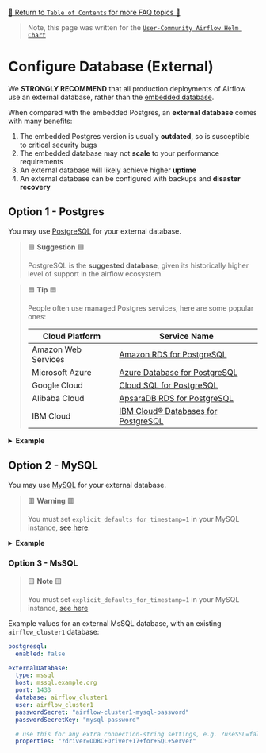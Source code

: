 [🔗 Return to `Table of Contents` for more FAQ topics 🔗](https://github.com/airflow-helm/charts/tree/main/charts/airflow#frequently-asked-questions)

> Note, this page was written for the [`User-Community Airflow Helm Chart`](https://github.com/airflow-helm/charts/tree/main/charts/airflow)

# Configure Database (External)

We __STRONGLY RECOMMEND__ that all production deployments of Airflow use an external database, rather than the [embedded database](embedded-database.md).

When compared with the embedded Postgres, an __external database__ comes with many benefits:

1. The embedded Postgres version is usually __outdated__, so is susceptible to critical security bugs
2. The embedded database may not __scale__ to your performance requirements
3. An external database will likely achieve higher __uptime__
4. An external database can be configured with backups and __disaster recovery__

## Option 1 - Postgres

You may use [PostgreSQL](https://en.wikipedia.org/wiki/PostgreSQL) for your external database.

> 🟩 __Suggestion__ 🟩
> 
> PostgreSQL is the __suggested database__, given its historically higher level of support in the airflow ecosystem.

> 🟦 __Tip__ 🟦
>
> People often use managed Postgres services, here are some popular ones:
> 
> Cloud Platform | Service Name
> --- | ---
> Amazon Web Services | [Amazon RDS for PostgreSQL](https://aws.amazon.com/rds/postgresql/)
> Microsoft Azure | [Azure Database for PostgreSQL](https://azure.microsoft.com/en-au/services/postgresql/)
> Google Cloud | [Cloud SQL for PostgreSQL](https://cloud.google.com/sql/docs/postgres)
> Alibaba Cloud | [ApsaraDB RDS for PostgreSQL](https://www.alibabacloud.com/product/apsaradb-for-rds-postgresql)
> IBM Cloud | [IBM Cloud® Databases for PostgreSQL](https://cloud.ibm.com/docs/databases-for-postgresql)

<details>
<summary>
  <b>Example</b>
</summary>

---

> 🟦 __Tip__ 🟦
>
> By default, we deploy [PgBouncer](https://www.pgbouncer.org/) to reduce database load, 
> learn more about [configuring PgBouncer](pgbouncer.md) in our docs.

For example, to use an external Postgres at `postgres.example.org`, with an existing `airflow_cluster1` database:

```yaml
postgresql:
  ## to use the external db, the embedded one must be disabled
  enabled: false

## for full list of PgBouncer configs, see values.yaml
pgbouncer:
  enabled: true

  ## WARNING: for PostgreSQL with password_encryption = 'SCRAM-SHA-256', the following non-default value is needed
  # authType: scram-sha-256
  
  ## WARNING: for "Azure PostgreSQL", the following non-default values are needed
  # authType: scram-sha-256
  # serverSSL:
  #   mode: verify-ca

externalDatabase:
  type: postgres
  
  host: postgres.example.org
  port: 5432
  
  ## the schema which will contain the airflow tables
  database: airflow_cluster1

  ## (username - option 1) a plain-text helm value
  user: my_airflow_user
  
  ## (username - option 2) a Kubernetes secret in your airflow namespace
  #userSecret: "airflow-cluster1-database-credentials"
  #userSecretKey: "username"

  ## (password - option 1) a plain-text helm value
  password: my_airflow_password

  ## (password - option 2) a Kubernetes secret in your airflow namespace
  #passwordSecret: "airflow-cluster1-database-credentials"
  #passwordSecretKey: "password"

  ## use this for any extra connection-string settings, e.g. ?sslmode=disable
  properties: ""
```

</details>

## Option 2 - MySQL

You may use [MySQL](https://en.wikipedia.org/wiki/MySQL) for your external database. 

> 🟥 __Warning__ 🟥
>
> You must set `explicit_defaults_for_timestamp=1` in your MySQL instance, 
> [see here](https://airflow.apache.org/docs/apache-airflow/stable/howto/set-up-database.html#setting-up-a-mysql-database).

<details>
<summary>
  <b>Example</b>
</summary>

---

For example, to use an external MySQL at `mysql.example.org`, with an existing `airflow_cluster1` database:

```yaml
postgresql:
  ## to use the external db, the embedded one must be disabled
  enabled: false

pgbouncer:
  ## pgbouncer is automatically disabled if `externalDatabase.type` is `mysql`
  #enabled: false

externalDatabase:
  type: mysql
  
  host: mysql.example.org
  port: 3306

  ## the database which will contain the airflow tables
  database: airflow_cluster1

  ## (username - option 1) a plain-text helm value
  user: my_airflow_user

  ## (username - option 2) a Kubernetes secret in your airflow namespace
  #userSecret: "airflow-cluster1-database-credentials"
  #userSecretKey: "username"

  ## (password - option 1) a plain-text helm value
  password: my_airflow_password

  ## (password - option 2) a Kubernetes secret in your airflow namespace
  #passwordSecret: "airflow-cluster1-database-credentials"
  #passwordSecretKey: "password"

  ## use this for any extra connection-string settings, e.g. ?useSSL=false
  properties: ""
```

</details>

<h3>Option 3 - MsSQL</h3>

> 🟨 __Note__ 🟨 
> 
> You must set `explicit_defaults_for_timestamp=1` in your MySQL instance, [see here](https://airflow.apache.org/docs/stable/howto/initialize-database.html)

Example values for an external MsSQL database, with an existing `airflow_cluster1` database:
```yaml
postgresql:
  enabled: false

externalDatabase:
  type: mssql
  host: mssql.example.org
  port: 1433
  database: airflow_cluster1
  user: airflow_cluster1
  passwordSecret: "airflow-cluster1-mysql-password"
  passwordSecretKey: "mysql-password"

  # use this for any extra connection-string settings, e.g. ?useSSL=false
  properties: "?driver=ODBC+Driver+17+for+SQL+Server"
```
